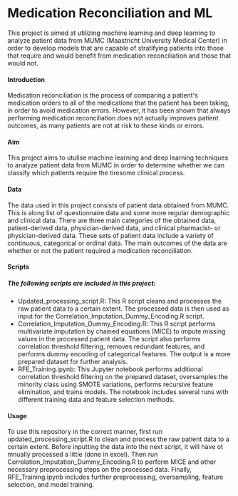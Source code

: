 # Medication Reconciliation and ML


This project is aimed at utilizing machine learning and deep learning to analyze patient data from MUMC (Maastricht University Medical Center) in order to develop models that are capable of stratifying patients into those that require and would benefit from medication reconciliation and those that would not. 

#### Introduction

Medication reconciliation is the process of comparing a patient's medication orders to all of the medications that the patient has been taking, in order to avoid medication errors. However, it has been shown that always performing medication reconciliation does not actually improves patient outcomes, as many patients are not at risk to these kinds or errors. 

#### Aim

This project aims to utulise machine learning and deep learning techniques to analyze patient data from MUMC in order to determine whether we can classify which patients require the tiresome clinical process.

#### Data

The data used in this project consists of patient data obtained from MUMC. This is along list of questionnaire data and some more regular demographic and clinical data. There are three main categories of the obtained data, patient-derived data, physician-derived data, and clinical pharmacist- or physician-derived data. These sets of patient data include a variety of continuous, categorical or ordinal data. 
The main outcomes of the data are whether or not the patient required a medication reconciliation. 

#### Scripts

##### The following scripts are included in this project:

- Updated_processing_script.R: This R script cleans and processes the raw patient data to a certain extent. The processed data is then used as input for the Correlation_Imputation_Dummy_Encoding.R script.
- Correlation_Imputation_Dummy_Encoding.R: This R script performs multivariate imputation by chained equations (MICE) to impute missing values in the processed patient data. The script also performs correlation threshold filtering, removes redundant features, and performs dummy encoding of categorical features. The output is a more prepared dataset for further analysis.
- RFE_Training.ipynb: This Jupyter notebook performs additional correlation threshold filtering on the prepared dataset, oversamples the minority class using SMOTE variations, performs recursive feature elimination, and trains models. The notebook includes several runs with different training data and feature selection methods.

#### Usage

To use this repository in the correct manner, first run updated_processing_script.R to clean and process the raw patient data to a certain extent.
Before inputting the data into the next script, it will have ot mnually processed a little (done in excel). Then run Correlation_Imputation_Dummy_Encoding.R to perform MICE and other necessary preprocessing steps on the processed data. Finally, RFE_Training.ipynb includes further preprocessing, oversampling, feature selection, and model training.

